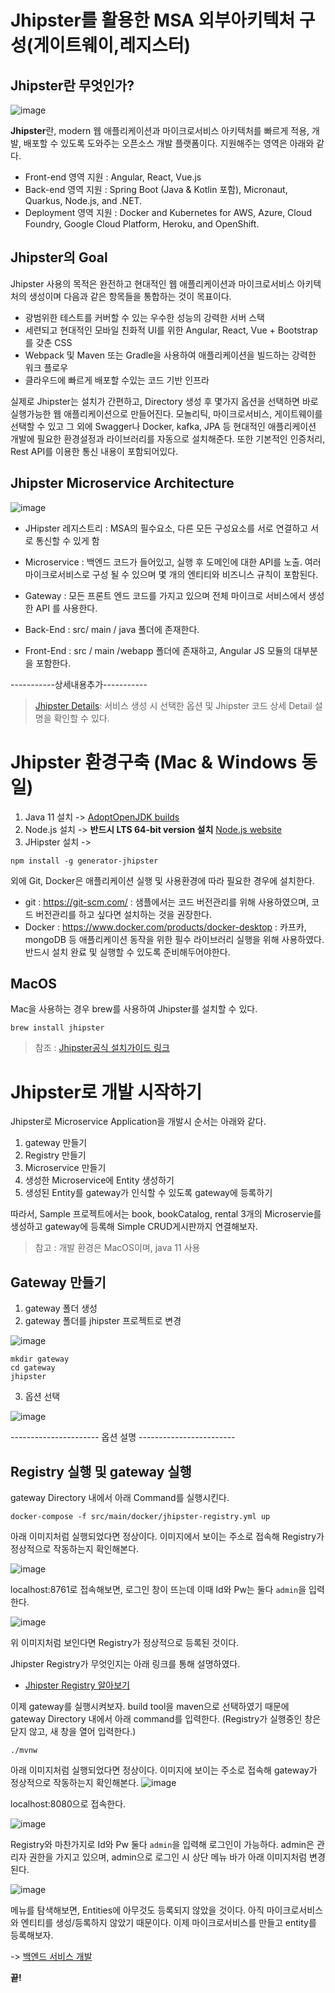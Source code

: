 # Jhipster를 활용한 MSA 외부아키텍처 구성(게이트웨이,레지스터)

## Jhipster란 무엇인가?

![image](https://user-images.githubusercontent.com/18453570/81132833-b26d7c80-8f8a-11ea-8ce5-95b841fe6fae.png)

**Jhipster**란, modern 웹 애플리케이션과 마이크로서비스 아키텍처를 빠르게 적용, 개발, 배포할 수 있도록 도와주는 오픈소스 개발 플랫폼이다.
지원해주는 영역은 아래와 같다.

- Front-end 영역 지원 : Angular, React, Vue.js
- Back-end 영역 지원 : Spring Boot (Java & Kotlin 포함), Micronaut, Quarkus, Node.js, and .NET.
- Deployment 영역 지원 : Docker and Kubernetes for AWS, Azure, Cloud Foundry, Google Cloud Platform, Heroku, and OpenShift.

## Jhipster의 Goal

Jhipster 사용의 목적은 완전하고 현대적인 웹 애플리케이션과 마이크로서비스 아키텍처의 생성이며 다음과 같은 항목들을 통합하는 것이 목표이다.

- 광범위한 테스트를 커버할 수 있는 우수한 성능의 강력한 서버 스택
- 세련되고 현대적인 모바일 친화적 UI를 위한 Angular, React, Vue + Bootstrap를 갖춘 CSS
- Webpack 및 Maven 또는 Gradle을 사용하여 애플리케이션을 빌드하는 강력한 워크 플로우
- 클라우드에 빠르게 배포할 수있는 코드 기반 인프라
  
실제로 Jhipster는 설치가 간편하고, Directory 생성 후 몇가지 옵션을 선택하면 바로 실행가능한 웹 애플리케이션으로 만들어진다. 모놀리틱, 마이크로서비스, 게이트웨이를 선택할 수 있고 그 외에 Swagger나 Docker, kafka, JPA 등 현대적인 애플리케이션 개발에 필요한 환경설정과 라이브러리를 자동으로 설치해준다. 또한 기본적인 인증처리, Rest API를 이용한 통신 내용이 포함되어있다.
## Jhipster Microservice Architecture

![image](https://user-images.githubusercontent.com/18453570/81143306-806d1200-8fac-11ea-9c7f-3506f51fccd8.png)

- JHipster 레지스트리 : MSA의 필수요소, 다른 모든 구성요소를 서로 연결하고 서로 통신할 수 있게 함

- Microservice : 백엔드 코드가 들어있고, 실행 후 도메인에 대한 API를 노출. 여러 마이크로서비스로 구성 될 수 있으며 몇 개의 엔티티와 비즈니스 규칙이 포함된다.

- Gateway : 모든 프론트 엔드 코드를 가지고 있으며 전체 마이크로 서비스에서 생성한 API 를 사용한다.

- Back-End : src/ main / java 폴더에 존재한다.

- Front-End : src / main /webapp 폴더에 존재하고, Angular JS 모듈의 대부분을 포함한다.

-----------상세내용추가-----------

> [Jhipster Details](/contents/jhipster_details.md): 서비스 생성 시 선택한 옵션 및 Jhipster 코드 상세 Detail 설명을 확인할 수 있다.


# Jhipster 환경구축 (Mac & Windows 동일)

1. Java 11 설치 ->  [AdoptOpenJDK builds](https://adoptopenjdk.net/)
2. Node.js 설치 -> **반드시 LTS 64-bit version 설치** [Node.js website](https://nodejs.org/en/) 
3. JHipster 설치 -> 
```
npm install -g generator-jhipster
```

외에 Git, Docker은 애플리케이션 실행 및 사용환경에 따라 필요한 경우에 설치한다.

- git : https://git-scm.com/
      : 샘플에서는 코드 버전관리를 위해 사용하였으며, 코드 버전관리를 하고 싶다면 설치하는 것을 권장한다. 
- Docker : https://www.docker.com/products/docker-desktop
         : 카프카, mongoDB 등 애플리케이션 동작을 위한 필수 라이브러리 실행을 위해 사용하였다. 반드시 설치 완료 및 실행할 수 있도록 준비해두어야한다.

## MacOS

Mac을 사용하는 경우 brew를 사용하여 Jhipster를 설치할 수 있다. 

```
brew install jhipster
```

> 참조 : [Jhipster공식 설치가이드 링크](https://www.jhipster.tech/installation/)

# Jhipster로 개발 시작하기

Jhipster로 Microservice Application을 개발시 순서는 아래와 같다.

1. gateway 만들기
  1. Registry 만들기
2. Microservice 만들기
3. 생성한 Microservice에 Entity 생성하기
4. 생성된 Entity를 gateway가 인식할 수 있도록 gateway에 등록하기

따라서, Sample 프로젝트에서는 book, bookCatalog, rental 3개의 Microservie를 생성하고 gateway에 등록해 Simple CRUD게시판까지 연결해보자.

> 참고 : 개발 환경은 MacOS이며, java 11 사용

## Gateway 만들기

1. gateway 폴더 생성
2. gateway 폴더를 jhipster 프로젝트로 변경

![image](https://user-images.githubusercontent.com/18453570/81142695-42232300-8fab-11ea-88a2-50a2cf6d900b.png)

```
mkdir gateway
cd gateway
jhipster
```

3. 옵션 선택

![image](https://user-images.githubusercontent.com/18453570/81142883-c2e21f00-8fab-11ea-80eb-dee5b067068a.png)

---------------------- 옵션 설명 ------------------------

## Registry 실행 및 gateway 실행

gateway Directory 내에서 아래 Command를 실행시킨다.

```
docker-compose -f src/main/docker/jhipster-registry.yml up
```
아래 이미지처럼 실행되었다면 정상이다.
이미지에서 보이는 주소로 접속해 Registry가 정상적으로 작동하는지 확인해본다.

![image](https://user-images.githubusercontent.com/18453570/81143823-b8c12000-8fad-11ea-83a3-112844067438.png)

localhost:8761로 접속해보면, 로그인 창이 뜨는데 이때 Id와 Pw는 둘다 `admin`을 입력한다.

![image](https://user-images.githubusercontent.com/18453570/81143960-0b9ad780-8fae-11ea-9f6f-8d358c46547d.png)

위 이미지처럼 보인다면 Registry가 정상적으로 등록된 것이다.

Jhipster Registry가 무엇인지는 아래 링크를 통해 설명하였다.

- [Jhipster Registry 알아보기](/contents/jhipster_registry.md)

이제 gateway를 실행시켜보자.
build tool을 maven으로 선택하였기 때문에 gateway Directory 내에서 아래 command를 입력한다. (Registry가 실행중인 창은 닫지 않고, 새 창을 열어 입력한다.)

```
./mvnw
```
아래 이미지처럼 실행되었다면 정상이다. 
이미지에 보이는 주소로 접속해 gateway가 정상적으로 작동하는지 확인해본다.
![image](https://user-images.githubusercontent.com/18453570/81144345-cb882480-8fae-11ea-8417-967b21ece2f4.png)

localhost:8080으로 접속한다. 

![image](https://user-images.githubusercontent.com/18453570/81144436-02f6d100-8faf-11ea-8cbe-359bdbdd828a.png)

Registry와 마찬가지로 Id와 Pw 둘다 `admin`을 입력해 로그인이 가능하다.
admin은 관리자 권한을 가지고 있으며, admin으로 로그인 시 상단 메뉴 바가 아래 이미지처럼 변경된다.

![image](https://user-images.githubusercontent.com/18453570/81144563-4e10e400-8faf-11ea-81c2-e1e5d463ad7a.png)

메뉴를 탐색해보면, Entities에 아무것도 등록되지 않았을 것이다. 아직 마이크로서비스와 엔티티를 생성/등록하지 않았기 때문이다. 이제 마이크로서비스를 만들고 entity를 등록해보자.

-> [백엔드 서비스 개발](/contents/jhipster_guide2.md)


**끝!**



